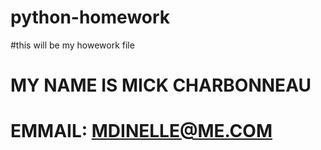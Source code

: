 # python-homework
#this will be my howework file
# MY NAME IS MICK CHARBONNEAU
# EMMAIL: MDINELLE@ME.COM
